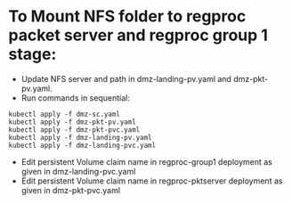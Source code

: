 # To Mount NFS folder to regproc packet server and regproc group 1 stage:

* Update NFS server and path in dmz-landing-pv.yaml and dmz-pkt-pv.yaml.
* Run commands in sequential:
```
kubectl apply -f dmz-sc.yaml
kubectl apply -f dmz-pkt-pv.yaml
kubectl apply -f dmz-pkt-pvc.yaml
kubectl apply -f dmz-landing-pv.yaml
kubectl apply -f dmz-landing-pvc.yaml
```
* Edit persistent Volume claim name in regproc-group1 deployment as given in dmz-landing-pvc.yaml
* Edit persistent Volume claim name in regproc-pktserver deployment as given in dmz-pkt-pvc.yaml